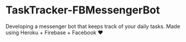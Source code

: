 # TaskTracker-FBMessengerBot
Developing a messenger bot that keeps track of your daily tasks. 
Made using Heroku + Firebase + Facebook ❤️
